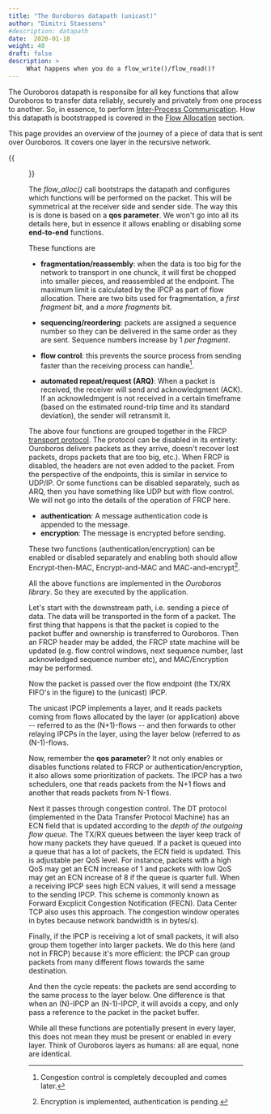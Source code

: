 ```yaml
---
title: "The Ouroboros datapath (unicast)"
author: "Dimitri Staessens"
#description: datapath
date:  2020-01-18
weight: 40
draft: false
description: >
     What happens when you do a flow_write()/flow_read()?
---
```


The Ouroboros datapath is responsibe for all key functions that allow
Ouroboros to transfer data reliably, securely and privately from one
process to another. So, in essence, to perform [Inter-Process
Communication](https://en.wikipedia.org/wiki/Inter-process_communication).
How this datapath is bootstrapped is covered in the [Flow
Allocation](../fa/) section.

This page provides an overview of the journey of a piece of data that
is sent over Ouroboros. It covers one layer in the recursive network.

{{<figure width="80%" src="/docs/concepts/datapath.png">}}

The _flow\_alloc()_ call bootstraps the datapath and configures which
functions will be performed on the packet. This will be symmetrical at
the receiver side and sender side. The way this is is done is based on
a __qos parameter__. We won't go into all its details here, but in
essence it allows enabling or disabling some __end-to-end__ functions.

These functions are

- __fragmentation/reassembly__: when the data is too big for the
 network to transport in one chunck, it will first be chopped into
 smaller pieces, and reassembled at the endpoint. The maximum limit is
 calculated by the IPCP as part of flow allocation. There are two bits
 used for fragmentation, a _first fragment bit_, and a _more
 fragments_ bit.

- __sequencing/reordering__: packets are assigned a sequence number so
 they can be delivered in the same order as they are sent. Sequence
 numbers increase by 1 _per fragment_.

-  __flow control__: this prevents the source process from sending
 faster than the receiving process can handle[^1].

- __automated repeat/request (ARQ)__: When a packet is received, the
 receiver will send and acknowledgment (ACK). If an acknowledmgent is
 not received in a certain timeframe (based on the estimated
 round-trip time and its standard deviation), the sender will
 retransmit it.

The above four functions are grouped together in the FRCP [transport
protocol](../protocols/#transport-protocol). The protocol can be
disabled in its entirety: Ouroboros delivers packets as they arrive,
doesn't recover lost packets, drops packets that are too big,
etc.). When FRCP is disabled, the headers are not even added to the
packet. From the perspective of the endpoints, this is similar in
service to UDP/IP. Or some functions can be disabled separately, such
as ARQ, then you have something like UDP but with flow control. We
will not go into the details of the operation of FRCP here.

- __authentication__: A message authentication code is appended to the message.
- __encryption__: The message is encrypted before sending.

These two functions (authentication/encryption) can be enabled or
disabled separately and enabling both should allow Encrypt-then-MAC,
Encrypt-and-MAC and MAC-and-encrypt[^2].

All the above functions are implemented in the _Ouroboros library_. So
they are executed by the application.

Let's start with the downstream path, i.e. sending a piece of
data. The data will be transported in the form of a packet. The first
thing that happens is that the packet is copied to the packet buffer
and ownership is transferred to Ouroboros. Then an FRCP header may be
added, the FRCP state machine will be updated (e.g. flow control
windows, next sequence number, last acknowledged sequence number etc),
and MAC/Encryption may be performed.

Now the packet is passed over the flow endpoint (the TX/RX FIFO's in
the figure) to the (unicast) IPCP.

The unicast IPCP implements a layer, and it reads packets coming from
flows allocated by the layer (or application) above -- referred to as
the (N+1)-flows -- and then forwards to other relaying IPCPs in the
layer, using the layer below (referred to as (N-1)-flows.

Now, remember the __qos parameter__? It not only enables or disables
functions related to FRCP or authentication/encryption, it also allows
some prioritization of packets. The IPCP has a two schedulers, one
that reads packets from the N+1 flows and another that reads packets
from N-1 flows.

Next it passes through congestion control. The DT protocol
(implemented in the Data Transfer Protocol Machine) has an ECN field
that is updated according to the _depth of the outgoing flow
queue_. The TX/RX queues between the layer keep track of how many
packets they have queued. If a packet is queued into a queue that has
a lot of packets, the ECN field is updated. This is adjustable per QoS
level. For instance, packets with a high QoS may get an ECN increase
of 1 and packets with low QoS may get an ECN increase of 8 if the
queue is quarter full. When a receiving IPCP sees high ECN values, it
will send a message to the sending IPCP. This scheme is commonly known
as Forward Excplicit Congestion Notification (FECN). Data Center TCP
also uses this approach. The congestion window operates in bytes
because network bandwidth is in bytes/s).

Finally, if the IPCP is receiving a lot of small packets, it will also
group them together into larger packets. We do this here (and not in
FRCP) because it's more efficient: the IPCP can group packets from
many different flows towards the same destination.

And then the cycle repeats: the packets are send according to the same
process to the layer below. One difference is that when an (N)-IPCP an
(N-1)-IPCP, it will avoids a copy, and only pass a reference to the
packet in the packet buffer.

While all these functions are potentially present in every layer, this
does not mean they must be present or enabled in every layer. Think of
Ouroboros layers as humans: all are equal, none are identical.

[^1]: Congestion control is completely decoupled and comes later.
[^2]: Encryption is implemented, authentication is pending.